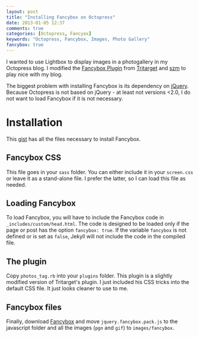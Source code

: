 ```yaml
---
layout: post
title: "Installing Fancybox on Octopress"
date: 2013-01-05 12:37
comments: true
categories: [Octopress, Fancyox]
keywords: "Octopress, Fancybox, Images, Photo Gallery"
fancybox: true
---
```


I wanted to use Lightbox to display images in a photogallery in my Octopress blog.
I modified the [Fancybox Plugin](https://gist.github.com/2631877) from 
[Tritarget](http://tritarget.org/blog/2012/05/07/integrating-photos-into-octopress-using-fancybox-and-plugin/) 
and [szm](http://www.forceappx.com/blog/2011/12/28/getting-fancybox-to-play-nice-with-octopress/) 
to play nice with my blog.

The biggest problem with installing Fancybox is its dependency on [jQuery](http://jquery.com/).
Because Octopress is not based on jQuery - at least not versions <2.0, I do not want
to load Fancybox if it is not necessary.

# Installation
This [gist](https://gist.github.com/4057421) has all the files necessary to install 
Fancybox.

## Fancybox CSS
This file goes in your ```sass``` folder.  You can either include it in your ```screen.css```
or leave it as a stand-alone file.  I prefer the latter, so I can load this file
as needed.

## Loading Fancybox
To load Fancybox, you will have to include the Fancybox code in ```_includes/custom/head.html```.
The code is designed to be loaded only if the page or post has the option ```fancybox: true```.
If the variable ```fancybox``` is not defined or is set as ```false```, Jekyll will 
not include the code in the compiled file.

## The plugin
Copy ```photos_tag.rb``` into your ```plugins``` folder.  This plugin is
a slightly modified version of Tritarget's plugin.  I just included his CSS tricks
into the default CSS file.  It just looks cleaner to use to me.

## Fancybox files
Finally, download [Fancybox](http://fancyapps.com/fancybox/) and move 
```jquery.fancybox.pack.js``` to the javascript folder and all the images 
(```pgn``` and ```gif```) to ```images/fancybox```.